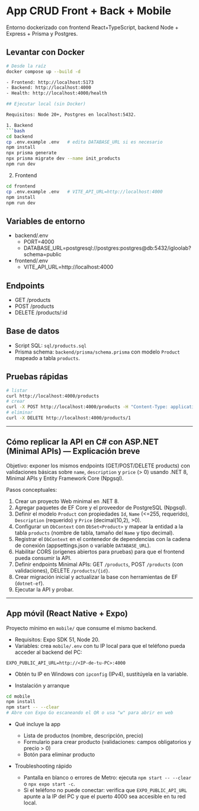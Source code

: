 # App CRUD Front + Back + Mobile

Entorno dockerizado con frontend React+TypeScript, backend Node + Express + Prisma y Postgres.

## Levantar con Docker

```bash
# Desde la raíz
docker compose up --build -d

- Frontend: http://localhost:5173
- Backend: http://localhost:4000
- Health: http://localhost:4000/health

## Ejecutar local (sin Docker)

Requisitos: Node 20+, Postgres en localhost:5432.

1. Backend
```bash
cd backend
cp .env.example .env   # edita DATABASE_URL si es necesario
npm install
npx prisma generate
npx prisma migrate dev --name init_products
npm run dev
```

2. Frontend
```bash
cd frontend
cp .env.example .env   # VITE_API_URL=http://localhost:4000
npm install
npm run dev
```

## Variables de entorno
- backend/.env
  - PORT=4000
  - DATABASE_URL=postgresql://postgres:postgres@db:5432/igloolab?schema=public
- frontend/.env
  - VITE_API_URL=http://localhost:4000

## Endpoints
- GET /products
- POST /products
- DELETE /products/:id

## Base de datos
- Script SQL: `sql/products.sql`
- Prisma schema: `backend/prisma/schema.prisma` con modelo `Product` mapeado a tabla `products`.

## Pruebas rápidas
```bash
# listar
curl http://localhost:4000/products
# crear
curl -X POST http://localhost:4000/products -H "Content-Type: application/json" -d '{"name":"Prod","description":"Desc","price":12.50}'
# eliminar
curl -X DELETE http://localhost:4000/products/1
```

---

## Cómo replicar la API en C# con ASP.NET (Minimal APIs) — Explicación breve

Objetivo: exponer los mismos endpoints (GET/POST/DELETE products) con validaciones básicas sobre `name`, `description` y `price` (> 0) usando .NET 8, Minimal APIs y Entity Framework Core (Npgsql).

Pasos conceptuales:
1) Crear un proyecto Web minimal en .NET 8.
2) Agregar paquetes de EF Core y el proveedor de PostgreSQL (Npgsql).
3) Definir el modelo `Product` con propiedades `Id`, `Name` (<=255, requerido), `Description` (requerido) y `Price` (decimal(10,2), >0).
4) Configurar un `DbContext` con `DbSet<Product>` y mapear la entidad a la tabla `products` (nombre de tabla, tamaño del `Name` y tipo decimal).
5) Registrar el `DbContext` en el contenedor de dependencias con la cadena de conexión (appsettings.json o variable `DATABASE_URL`).
6) Habilitar CORS (orígenes abiertos para pruebas) para que el frontend pueda consumir la API.
7) Definir endpoints Minimal APIs: GET `/products`, POST `/products` (con validaciones), DELETE `/products/{id}`.
8) Crear migración inicial y actualizar la base con herramientas de EF (`dotnet-ef`).
9) Ejecutar la API y probar.

---

## App móvil (React Native + Expo)

Proyecto mínimo en `mobile/` que consume el mismo backend.

- Requisitos: Expo SDK 51, Node 20.
- Variables: crea `mobile/.env` con tu IP local para que el teléfono pueda acceder al backend del PC:
```
EXPO_PUBLIC_API_URL=http://<IP-de-tu-PC>:4000
```
  - Obtén tu IP en Windows con `ipconfig` (IPv4), sustitúyela en la variable.

- Instalación y arranque
```bash
cd mobile
npm install
npm start -- --clear
# Abre con Expo Go escaneando el QR o usa "w" para abrir en web
```

- Qué incluye la app
  - Lista de productos (nombre, descripción, precio)
  - Formulario para crear producto (validaciones: campos obligatorios y precio > 0)
  - Botón para eliminar producto

- Troubleshooting rápido
  - Pantalla en blanco o errores de Metro: ejecuta `npm start -- --clear` o `npx expo start -c`.
  - Si el teléfono no puede conectar: verifica que `EXPO_PUBLIC_API_URL` apunte a la IP del PC y que el puerto 4000 sea accesible en tu red local.

